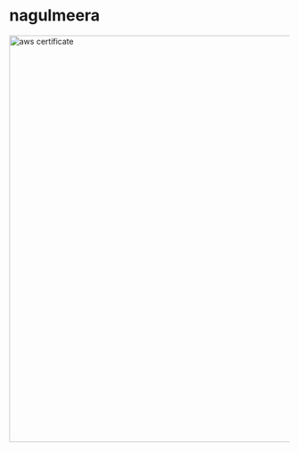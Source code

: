 # nagulmeera
<img width="730" alt="aws certificate" src="https://user-images.githubusercontent.com/90698827/133391514-51132c94-728b-4088-89b9-4ee7b6fe4a2c.png">
